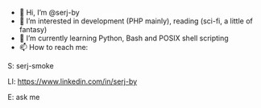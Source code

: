 - 👋 Hi, I’m @serj-by
- 👀 I’m interested in development (PHP mainly), reading (sci-fi, a little of fantasy)
- 🌱 I’m currently learning Python, Bash and POSIX shell scripting
- 📫 How to reach me:

S: serj-smoke

LI: https://www.linkedin.com/in/serj-by

E: ask me

<!---
serj-by/serj-by is a ✨ special ✨ repository because its `README.md` (this file) appears on your GitHub profile.
You can click the Preview link to take a look at your changes.
--->
